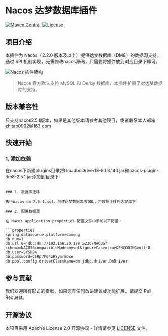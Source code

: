 # Nacos 达梦数据库插件

[![Maven Central](https://img.shields.io/maven-central/v/com.pig4cloud.plugin/nacos-datasource-plugin-dm8.svg?style=flat-square)](https://maven.badges.herokuapp.com/maven-central/com.pig4cloud.plugin/nacos-datasource-plugin-dm8)
[![License](https://img.shields.io/badge/License-Apache%202.0-blue.svg)](https://opensource.org/licenses/Apache-2.0)

## 项目介绍

本插件为 Nacos（2.2.0 版本及以上）提供达梦数据库（DM8）的数据源支持。通过 SPI 机制实现，无需修改nacos源码，只需要将插件放到对应目录下即可。

![Nacos 插件架构](https://minio.pigx.top/oss/202212/1671179590.jpg)

> Nacos 官方默认支持 MySQL 和 Derby 数据库，本插件扩展了对达梦数据库的支持。

## 版本兼容性

只支持nacos2.5.1版本，如果是其他版本请参考其他项目，或者联系本人邮箱 zhitao0902@163.com

## 快速开始

### 1. 添加依赖
在nacos下新建plugins目录将DmJdbcDriver18-8.1.3.140.jar和nacos-plugin-dm8-2.5.1.jar添加到目录下

```

### 1. 数据库迁移

执行nacos-dm-2.5.1.sql，创建达梦数据库表DDL，将数据迁移到达梦库下

### 2. 配置数据源

在 Nacos application.properties 配置文件中添加以下配置：

```properties
spring.datasource.platform=dameng
db.num=1
db.url.0=jdbc:dm://192.168.20.179:5236/NACOS?schema=NACOS&compatibleMode=mysql&ignoreCase=true&ENCODING=utf-8
db.user=SYSDBA
db.password=CtRp7P64zHYymrEQxe
db.pool.config.driverClassName=dm.jdbc.driver.DmDriver

```


## 参与贡献

我们欢迎所有形式的贡献，如果您有任何改进建议或功能扩展，请提交 Pull Request。

## 开源协议

本项目采用 Apache License 2.0 开源协议 - 详情请参见 [LICENSE](LICENSE) 文件。
